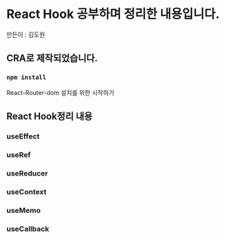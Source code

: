 # React Hook 공부하며 정리한 내용입니다.

만든이 : 김도원

## CRA로 제작되었습니다.

### `npm install`

React-Router-dom 설치를 위한 시작하기

## React Hook정리 내용

### useEffect

### useRef

### useReducer

### useContext

### useMemo

### useCallback
